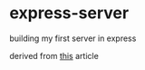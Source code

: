 # express-server

building my first server in express 

derived from [this](https://medium.com/@jaeger.rob/introduction-to-nodes-express-js-db5617047150) article

